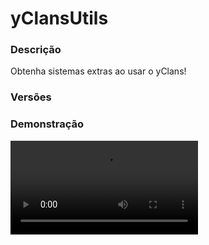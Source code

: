 # yClansUtils
<secondary-label ref="rankup"/>

### Descrição
Obtenha sistemas extras ao usar o yClans!

### Versões
<secondary-label ref="1.8"/>
<secondary-label ref="1.9"/>
<secondary-label ref="1.10"/>
<secondary-label ref="1.11"/>
<secondary-label ref="1.12"/>
<secondary-label ref="1.13"/>
<secondary-label ref="1.14"/>
<secondary-label ref="1.15"/>
<secondary-label ref="1.16"/>

### Demonstração
<video src="//www.youtube.com/watch?v=D-VF5I4Fjqk"/>


<chapter title="Comandos" id="commands" collapsible="true">
<code-block lang="plain text">/settopnpc  - Seta o npc do top
/deltopnpc  - Deleta o npc do top
/resetkdr - Reseta o kdr de um jogador
/giveresetkdr - Dá item de resetkdr à um jogador</code-block>
</chapter>

<chapter title="Permissões" id="permissions" collapsible="true">
<code-block lang="plain text">yclansutils.admin - Permissão para todos os comandos.</code-block>
</chapter>



## Erros comuns
<primary-label ref="errors"/>

Antes de configurar o plugin, revise os pontos listados aqui para evitar problemas frequentes durante a configuração.

<seealso style="cards">
    <category ref="wrs">
        <a href="yplugins.md"></a>        <a href="https://ystoreplugins.com.br/plugins/detalhes/69-yClansUtils">Site do plugin yClansUtils</a>
    </category>
</seealso>